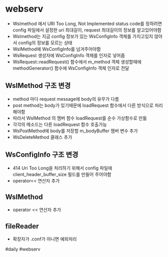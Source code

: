 # webserv
- WsImethod 에서 URI Too Long, Not Implemented status code를 정하려면 config 파일에서 설정한 uri 최대길이, request 최대길이의 정보를 알고있어야함
- WsImethod는 지금 config 정보가 있는 WsConfigInfo 객체를 가지고있지 않아서 config의 정보를 모르는 상태
- WsIMethod에 WsConfigInfo를 넘겨주어야함
- WsRequest 생성자에 WsConfigInfo 객체를 인자로 넣어줌
- WsRequest::readRequest() 함수에서 m_method 객체 생성할때에 methodGenerator() 함수에 WsConfigInfo 객체 인자로 전달

## WsIMethod 구조 변경
- method 마다 request message에 body의 유무가 다름
- post method는 body가 있기때문에 loadRequest 함수에서 다른 방식으로 처리 해야함
- 따라서 WsIMethod 의 멤버 함수 loadRequest를 순수 가상함수로 만듦
- 각각의 메소드는 다른 loadRequest 함수 호출가능
- WsPostMethod에 body를 저장할 m_bodyBuffer 맴버 변수 추가
- WsDeleteMethod 클래스 추가

## WsConfigInfo 구조 변경
- 414 Uri Too Long을 처리하기 위해서 config 파일에 client_header_buffer_size 필드를 만들어 주어야함
- operator<< 연산자 추가

## WsIMethod
- operator << 연산자 추가

## fileReader
- 확장자가 .conf가 아니면 예외처리

#daily #webserv 